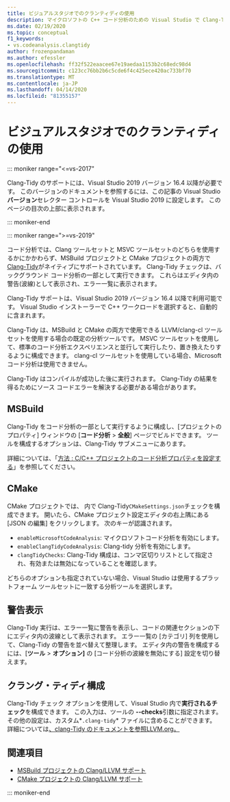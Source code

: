 ```yaml
---
title: ビジュアルスタジオでのクランティディの使用
description: マイクロソフトの C++ コード分析のための Visual Studio で Clang-Tidy を使用する方法。
ms.date: 02/19/2020
ms.topic: conceptual
f1_keywords:
- vs.codeanalysis.clangtidy
author: frozenpandaman
ms.author: efessler
ms.openlocfilehash: ff32f522eaacee67e19aedaa1153b2c68edc98d4
ms.sourcegitcommit: c123cc76bb2b6c5cde6f4c425ece420ac733bf70
ms.translationtype: MT
ms.contentlocale: ja-JP
ms.lasthandoff: 04/14/2020
ms.locfileid: "81355157"
---
```

# <a name="using-clang-tidy-in-visual-studio"></a>ビジュアルスタジオでのクランティディの使用

::: moniker range="<=vs-2017"

Clang-Tidy のサポートには、Visual Studio 2019 バージョン 16.4 以降が必要です。 このバージョンのドキュメントを参照するには、この記事の Visual Studio**バージョン**セレクター コントロールを Visual Studio 2019 に設定します。 このページの目次の上部に表示されます。

::: moniker-end

::: moniker range=">=vs-2019"

コード分析では、Clang ツールセットと MSVC ツールセットのどちらを使用するかにかかわらず、MSBuild プロジェクトと CMake プロジェクトの両方で[Clang-Tidy](https://clang.llvm.org/extra/clang-tidy/)がネイティブにサポートされています。 Clang-Tidy チェックは、バックグラウンド コード分析の一部として実行できます。 これらはエディタ内の警告(波線)として表示され、エラー一覧に表示されます。

Clang-Tidy サポートは、Visual Studio 2019 バージョン 16.4 以降で利用可能です。 Visual Studio インストーラーで C++ ワークロードを選択すると、自動的に含まれます。

Clang-Tidy は、MSBuild と CMake の両方で使用できる LLVM/clang-cl ツールセットを使用する場合の既定の分析ツールです。 MSVC ツールセットを使用して、標準のコード分析エクスペリエンスと並行して実行したり、置き換えたりするように構成できます。 clang-cl ツールセットを使用している場合、Microsoft コード分析は使用できません。

Clang-Tidy はコンパイルが成功した後に実行されます。 Clang-Tidy の結果を得るためにソース コードエラーを解決する必要がある場合があります。

## <a name="msbuild"></a>MSBuild

Clang-Tidy をコード分析の一部として実行するように構成し、[プロジェクトのプロパティ] ウィンドウの [**コード分析** > **全般**] ページでビルドできます。 ツールを構成するオプションは、Clang-Tidy サブメニューにあります。

詳細については、「[方法 : C/C++ プロジェクトのコード分析プロパティを設定する](../code-quality/how-to-set-code-analysis-properties-for-c-cpp-projects.md)」を参照してください。

## <a name="cmake"></a>CMake

CMake プロジェクトでは、 内で Clang-Tidy`CMakeSettings.json`チェックを構成できます。 開いたら、CMake プロジェクト設定エディタの右上隅にある [JSON の編集] をクリックします。 次のキーが認識されます。

- `enableMicrosoftCodeAnalysis`: マイクロソフトコード分析を有効にします。
- `enableClangTidyCodeAnalysis`: Clang-tidy 分析を有効にします。
- `clangTidyChecks`: Clang-Tidy 構成は、コンマ区切りリストとして指定され、有効または無効になっていることを確認します。

どちらのオプションも指定されていない場合、Visual Studio は使用するプラットフォーム ツールセットに一致する分析ツールを選択します。

## <a name="warning-display"></a>警告表示

Clang-Tidy 実行は、エラー一覧に警告を表示し、コードの関連セクションの下にエディタ内の波線として表示されます。 エラー一覧の [カテゴリ] 列を使用して、Clang-Tidy の警告を並べ替えて整理します。 エディタ内の警告を構成するには、[**ツール** > **オプション]** の [コード分析の波線を無効にする] 設定を切り替えます。

## <a name="clang-tidy-configuration"></a>クラング・ティディ構成

Clang-Tidy チェック オプションを使用して、Visual Studio 内で**実行されるチェック**を構成できます。 この入力は、ツールの **--checks**引数に指定されます。 その他の設定は、カスタム*`.clang-tidy`* ファイルに含めることができます。 詳細については[、clang-Tidy のドキュメントを参照LLVM.org。](https://clang.llvm.org/extra/clang-tidy/)

## <a name="see-also"></a>関連項目

- [MSBuild プロジェクトの Clang/LLVM サポート](https://devblogs.microsoft.com/cppblog/clang-llvm-support-for-msbuild-projects/)
- [CMake プロジェクトの Clang/LLVM サポート](https://devblogs.microsoft.com/cppblog/visual-studio-cmake-support-clang-llvm-cmake-3-14-vcpkg-and-performance-improvements/)

::: moniker-end

